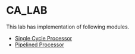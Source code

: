 # CA_LAB
This lab has implementation of following modules.
- [Single Cycle Processor](/Single-Cycle/README.md)
- [Pipelined Processor](/Pipelined/README.md)
